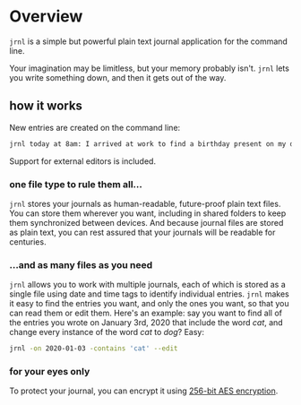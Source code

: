 # Overview

`jrnl` is a simple but powerful plain text journal application for the command
line.

Your imagination may be limitless, but your memory probably isn't. `jrnl` lets
you write something down, and then it gets out of the way.

## how it works

New entries are created on the command line:

``` sh
jrnl today at 8am: I arrived at work to find a birthday present on my desk. My colleagues are the best!
```

Support for external editors is included.

### one file type to rule them all...

`jrnl` stores your journals as human-readable, future-proof plain text files.
You can store them wherever you want, including in shared folders to keep them
synchronized between devices. And because journal files are stored as plain
text, you can rest assured that your journals will be readable for centuries.

### ...and as many files as you need
  
`jrnl` allows you to work with multiple journals, each of which is stored as a
single file using date and time tags to identify individual entries. `jrnl`
makes it easy to find the entries you want, and only the ones you want, so that
you can read them or edit them. Here's an example: say you want to find all of
the entries you wrote on January 3rd, 2020 that include the word _cat_, and
change every instance of the word _cat_ to _dog_? Easy:

``` sh
jrnl -on 2020-01-03 -contains 'cat' --edit
```

### for your eyes only
  
To protect your journal, you can encrypt it using [256-bit AES encryption](http://en.wikipedia.org/wiki/Advanced_Encryption_Standard).